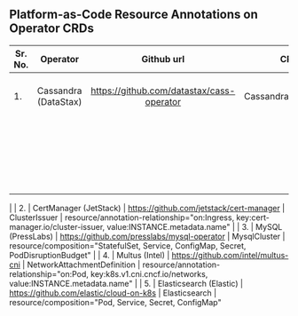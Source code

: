 Platform-as-Code Resource Annotations on Operator CRDs
------------------------------------------------------

|Sr. No. | Operator      | Github url    | CRD           | Resource Annotations                  |
|--------|:-------------:|:-------------:|:-------------:|:-------------------------------------:
| 1.     | Cassandra (DataStax) | https://github.com/datastax/cass-operator | CassandraDatacenter | resource/annotation-relationship="on:Secret, key:cassandra.datastax.com/watched-by, value:contains(INSTANCE.metadata.name)" 
| | | | | resource/composition="StatefulSet, Service, PodDisruptionBudget"
| | | | | resource/label-relationship="on:PersistentVolumeClaim, key:cassandra.datastax.com/datacenter, value:INSTANCE.metadata.name"
|
| 2.     | CertManager (JetStack) | https://github.com/jetstack/cert-manager | ClusterIssuer | resource/annotation-relationship="on:Ingress, key:cert-manager.io/cluster-issuer, value:INSTANCE.metadata.name"
|
| 3.     | MySQL (PressLabs) | https://github.com/presslabs/mysql-operator | MysqlCluster | resource/composition="StatefulSet, Service, ConfigMap, Secret, PodDisruptionBudget"
|
| 4.     | Multus (Intel) | https://github.com/intel/multus-cni | NetworkAttachmentDefinition | resource/annotation-relationship="on:Pod, key:k8s.v1.cni.cncf.io/networks, value:INSTANCE.metadata.name"
|
| 5.     | Elasticsearch (Elastic) | https://github.com/elastic/cloud-on-k8s | Elasticsearch | resource/composition="Pod, Service, Secret, ConfigMap"
